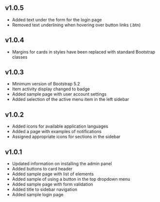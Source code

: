 ## v1.0.5

- Added text under the form for the login page
- Removed text underlining when hovering over button links (.btn)

## v1.0.4

- Margins for cards in styles have been replaced with standard Bootstrap classes

## v1.0.3

- Minimum version of Bootstrap 5.2
- Item activity display changed to badge
- Added sample page with user account settings
- Added selection of the active menu item in the left sidebar

## v1.0.2

- Added icons for available application languages
- Added a page with examples of notifications
- Assigned appropriate icons for sections in the sidebar

## v1.0.1

- Updated information on installing the admin panel
- Added buttons to card header
- Added sample page with list of elements
- Added sample of using a button in the top dropdown menu
- Added sample page with form validation
- Added title to sidebar navigation
- Added sample login page